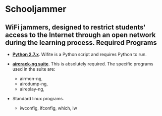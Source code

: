 # Schooljammer
WiFi jammers, designed to restrict students' access to the Internet through an open network during the learning process.
Required Programs
-----------------

* [__Python 2.7.x__](http://python.org/getit/). Wifite is a Python script and requires Python to run.

* [__aircrack-ng suite__](http://aircrack-ng.org/).
  This is absolutely required.  The specific programs used in the suite are: 
    * airmon-ng, 
    * airodump-ng, 
    * aireplay-ng, 


* Standard linux programs.
  * iwconfig, ifconfig, which, iw
